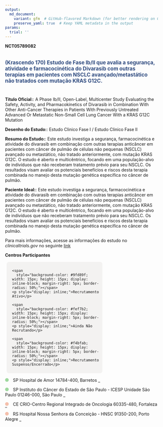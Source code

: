 ```yaml
---
output: 
  md_document:
    variant: gfm  # GitHub-flavored Markdown (for better rendering on GitHub)
    preserve_yaml: true  # Keep YAML metadata in the output
params:
  trial: ''
---
```


**NCT05789082**

<div style="padding: 5px 5px 5px 0px; font-size: 1.20em; font-weight: bold; color: #2E4A7F; text-align: left; margin-bottom: 20px">

(Krascendo 170) Estudo de Fase Ib/II que avalia a segurança, atividade e
farmacocinética do Divarasib com outras terapias em pacientes com NSCLC
avançado/metastático não tratados com mutação KRAS G12C.

</div>

**Título Oficial:**: A Phase Ib/II, Open-Label, Multicenter Study
Evaluating the Safety, Activity, and Pharmacokinetics of Divarasib in
Combination With Other Anti-Cancer Therapies in Patients With Previously
Untreated Advanced Or Metastatic Non-Small Cell Lung Cancer With a KRAS
G12C Mutation

**Desenho do Estudo:**: Estudo Clinico Fase I / Estudo Clinico Fase II

**Resumo do Estudo:**: Este estudo investiga a segurança,
farmacocinética e atividade do divarasib em combinação com outras
terapias anticâncer em pacientes com câncer de pulmão de células não
pequenas (NSCLC) avançado ou metastático, não tratado anteriormente, com
mutação KRAS G12C. O estudo é aberto e multicêntrico, focando em uma
população-alvo de indivíduos que não receberam tratamento prévio para
seu NSCLC. Os resultados visam avaliar os potenciais benefícios e riscos
desta terapia combinada no manejo desta mutação genética específica no
câncer de pulmão.

**Paciente Ideal:**: Este estudo investiga a segurança, farmacocinética
e atividade do divarasib em combinação com outras terapias anticâncer em
pacientes com câncer de pulmão de células não pequenas (NSCLC) avançado
ou metastático, não tratado anteriormente, com mutação KRAS G12C. O
estudo é aberto e multicêntrico, focando em uma população-alvo de
indivíduos que não receberam tratamento prévio para seu NSCLC. Os
resultados visam avaliar os potenciais benefícios e riscos desta terapia
combinada no manejo desta mutação genética específica no câncer de
pulmão.

Para mais informações, acesse as informações do estudo no
*clinicaltrials.gov* no seguinte
[link](https://clinicaltrials.gov/ct2/show/NCT05789082)

**Centros Participantes**

<div style="margin-bottom: 8px; margin-left: 5px; padding: 8px; max-width: 300px; background-color: #f3f2f1; border-radius: 8px;">

<div style="margin-left: 10px;">

    <span 
      style="background-color: #9fd89f; width: 15px; height: 15px; display: inline-block; margin-right: 5px; border-radius: 50%;"></span>
    <p style="display: inline;">Recrutamento Ativo</p>

</div>

<div style="margin-left: 10px;">

    <span 
      style="background-color: #fef7b2; width: 15px; height: 15px; display: inline-block; margin-right: 5px; border-radius: 50%;"></span>
    <p style="display: inline;">Ainda Não Recrutando</p>

</div>

<div style="margin-left: 10px;">

    <span 
      style="background-color: #f4bfab; width: 15px; height: 15px; display: inline-block; margin-right: 5px; border-radius: 50%;"></span>
    <p style="display: inline;">Recrutamento Suspenso/Encerrado</p>

</div>

</div>

<span style="display: inline-block; width: 12px; height: 12px; border-radius: 50%; margin-right: 10px; padding-bottom: 0px; background-color: #9fd89f;"></span>
SP Hospital de Amor 14784-400, Barretos
<span style="color: #2E4A7F; text-decoration: none; font-weight: 500; font-size: 0.8">[REPORTAR
ERRO](https://flazar.shinyapps.io/formsapp?study_nct_id=NCT05789082&location_id=HOSPITALDECANCERDEBARRETOSBARRETOSSP14784400BRAZIL&location_full_name=Hospital%20de%20Amor%2C%2014784-400%2C%20Barretos&form_type=Reportar%20Erro)</span>

<span style="display: inline-block; width: 12px; height: 12px; border-radius: 50%; margin-right: 10px; padding-bottom: 0px; background-color: #9fd89f;"></span>
SP Instituto do Câncer do Estado de São Paulo - ICESP Unidade São Paulo
01246-000, São Paulo
<span style="color: #2E4A7F; text-decoration: none; font-weight: 500; font-size: 0.8">[REPORTAR
ERRO](https://flazar.shinyapps.io/formsapp?study_nct_id=NCT05789082&location_id=INSTITUTODOCANCERDOESTADODESAOPAULOICESPSAOPAULOSP01246000BRAZIL&location_full_name=Instituto%20do%20C%C3%A2ncer%20do%20Estado%20de%20S%C3%A3o%20Paulo%20-%20ICESP%20Unidade%20S%C3%A3o%20Paulo%2C%2001246-000%2C%20S%C3%A3o%20Paulo&form_type=Reportar%20Erro)</span>

<span style="display: inline-block; width: 12px; height: 12px; border-radius: 50%; margin-right: 10px; padding-bottom: 0px; background-color: #f4bfab;"></span>
CE CRIO-Centro Regional Integrado de Oncologia 60335-480, Fortaleza
<span style="color: #2E4A7F; text-decoration: none; font-weight: 500; font-size: 0.8">[REPORTAR
ERRO](https://flazar.shinyapps.io/formsapp?study_nct_id=NCT05789082&location_id=CRIOCENTROREGIONALINTEGRADODEONCOLOGIAFORTALEZACE60336232BRAZIL&location_full_name=CRIO-Centro%20Regional%20Integrado%20de%20Oncologia%2C%2060335-480%2C%20Fortaleza&form_type=Reportar%20Erro)</span>

<span style="display: inline-block; width: 12px; height: 12px; border-radius: 50%; margin-right: 10px; padding-bottom: 0px; background-color: #f4bfab;"></span>
RS Hospital Nossa Senhora da Conceição - HNSC 91350-200, Porto Alegre
<span style="color: #2E4A7F; text-decoration: none; font-weight: 500; font-size: 0.8">[REPORTAR
ERRO](https://flazar.shinyapps.io/formsapp?study_nct_id=NCT05789082&location_id=HOSPITALNOSSASENHORADACONCEICAOPORTOALEGRERS90040373BRAZIL&location_full_name=Hospital%20Nossa%20Senhora%20da%20Concei%C3%A7%C3%A3o%20-%20HNSC%2C%2091350-200%2C%20Porto%20Alegre&form_type=Reportar%20Erro)</span>
